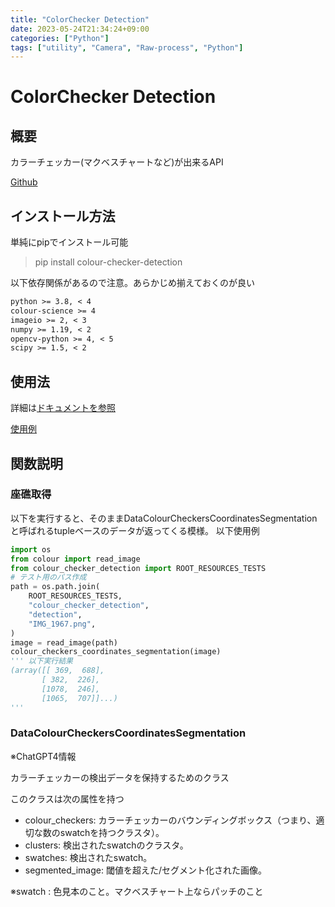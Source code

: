 ```yaml
---
title: "ColorChecker Detection"
date: 2023-05-24T21:34:24+09:00
categories: ["Python"]
tags: ["utility", "Camera", "Raw-process", "Python"]
---
```

# ColorChecker Detection

## 概要

カラーチェッカー(マクベスチャートなど)が出来るAPI

[Github](https://github.com/colour-science/colour-checker-detection)

## インストール方法

単純にpipでインストール可能

> pip install colour-checker-detection

以下依存関係があるので注意。あらかじめ揃えておくのが良い

``` txt
python >= 3.8, < 4
colour-science >= 4
imageio >= 2, < 3
numpy >= 1.19, < 2
opencv-python >= 4, < 5
scipy >= 1.5, < 2
```

## 使用法

詳細は[ドキュメントを参照](https://colour-checker-detection.readthedocs.io/en/latest/reference.html)

[使用例](https://github.com/colour-science/colour-checker-detection/blob/master/colour_checker_detection/examples/examples_detection.ipynb)

## 関数説明

### 座礁取得

以下を実行すると、そのままDataColourCheckersCoordinatesSegmentationと呼ばれるtupleベースのデータが返ってくる模様。
以下使用例
``` python
import os
from colour import read_image
from colour_checker_detection import ROOT_RESOURCES_TESTS
# テスト用のパス作成
path = os.path.join(
    ROOT_RESOURCES_TESTS,
    "colour_checker_detection",
    "detection",
    "IMG_1967.png",
)
image = read_image(path)
colour_checkers_coordinates_segmentation(image)  
''' 以下実行結果
(array([[ 369,  688],
       [ 382,  226],
       [1078,  246],
       [1065,  707]]...)
'''
```

### DataColourCheckersCoordinatesSegmentation

※ChatGPT4情報

カラーチェッカーの検出データを保持するためのクラス

このクラスは次の属性を持つ

- colour_checkers: カラーチェッカーのバウンディングボックス（つまり、適切な数のswatchを持つクラスタ）。
- clusters: 検出されたswatchのクラスタ。
- swatches: 検出されたswatch。
- segmented_image: 閾値を超えた/セグメント化された画像。

※swatch : 色見本のこと。マクベスチャート上ならパッチのこと